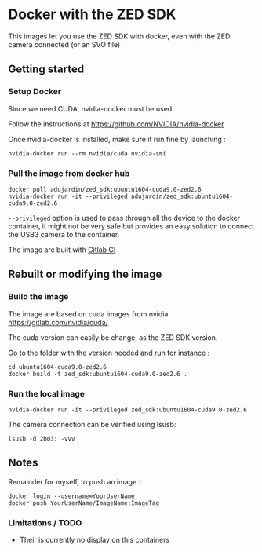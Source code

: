 # Docker with the ZED SDK

This images let you use the ZED SDK with docker, even with the ZED camera connected (or an SVO file)

## Getting started

### Setup Docker

Since we need CUDA, nvidia-docker must be used.

Follow the instructions at https://github.com/NVIDIA/nvidia-docker

Once nvidia-docker is installed, make sure it run fine by launching :

    nvidia-docker run --rm nvidia/cuda nvidia-smi

### Pull the image from docker hub

    docker pull adujardin/zed_sdk:ubuntu1604-cuda9.0-zed2.6
    nvidia-docker run -it --privileged adujardin/zed_sdk:ubuntu1604-cuda9.0-zed2.6

`--privileged` option is used to pass through all the device to the docker container, it might not be very safe but provides an easy solution to connect the USB3 camera to the container.

The image are built with [Gitlab CI](https://gitlab.com/adujardin/docker-zed)

## Rebuilt or modifying the image

### Build the image

The image are based on cuda images from nvidia https://gitlab.com/nvidia/cuda/

The cuda version can easily be change, as the ZED SDK version.

Go to the folder with the version needed and run for instance :

    cd ubuntu1604-cuda9.0-zed2.6
    docker build -t zed_sdk:ubuntu1604-cuda9.0-zed2.6 .

### Run the local image

    nvidia-docker run -it --privileged zed_sdk:ubuntu1604-cuda9.0-zed2.6

The camera connection can be verified using lsusb:

    lsusb -d 2b03: -vvv

## Notes

Remainder for myself, to push an image :

    docker login --username=YourUserName
    docker push YourUserName/ImageName:ImageTag

### Limitations / TODO

- Their is currently no display on this containers

